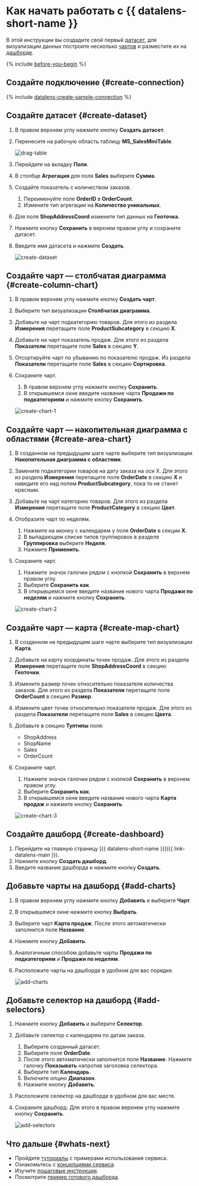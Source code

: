 # Как начать работать с {{ datalens-short-name }}


В этой инструкции вы создадите свой первый [датасет](concepts/dataset/index.md), для визуализации данных построите несколько [чартов](concepts/chart/index.md) и разместите их на [дашборде](concepts/dashboard.md).



{% include [before-you-begin](../_tutorials/includes/before-you-begin-datalens.md) %}


## Создайте подключение {#create-connection}

{% include [datalens-create-sample-connection](../_includes/datalens/operations/datalens-create-sample-connection.md) %}

## Создайте датасет {#create-dataset}

1. В правом верхнем углу нажмите кнопку **Создать датасет**.
1. Перенесите на рабочую область таблицу **MS_SalesMiniTable**.

    ![drag-table](../_assets/datalens/quickstart/02-drag-table.png)

1. Перейдите на вкладку **Поля**.
1. В столбце **Агрегация** для поля **Sales** выберите **Сумма**.
1. Создайте показатель с количеством заказов.
    1. Переименуйте поле **OrderID** в **OrderCount**. 
    1. Измените тип агрегации на **Количество уникальных**.
1. Для поля **ShopAddressCoord** измените тип данных на **Геоточка**.
1. Нажмите кнопку **Сохранить** в верхнем правом углу и сохраните датасет.
1. Введите имя датасета и нажмите **Создать**.

    ![create-dataset](../_assets/datalens/quickstart/03-create-dataset.png)

## Создайте чарт — столбчатая диаграмма {#create-column-chart}

1. В правом верхнем углу нажмите кнопку **Создать чарт**.
1. Выберите тип визуализации **Столбчатая диаграмма**.
1. Добавьте на чарт подкатегорию товаров. Для этого из раздела **Измерения** перетащите поле **ProductSubcategory** в секцию **X**.
1. Добавьте на чарт показатель продаж. Для этого из раздела **Показатели** перетащите поле **Sales** в секцию **Y**.
1. Отсортируйте чарт по убыванию по показателю продаж. Из раздела **Показатели** перетащите поле **Sales** в секцию **Сортировка**.
1. Сохраните чарт.
    1. В правом верхнем углу нажмите кнопку **Сохранить**.
    1. В открывшемся окне введите название чарта **Продажи по подкатегориям** и нажмите кнопку **Сохранить**.

    ![create-chart-1](../_assets/datalens/quickstart/04-create-column-chart.png)

## Создайте чарт — накопительная диаграмма с областями {#create-area-chart}

1. В созданном на предыдущем шаге чарте выберите тип визуализации **Накопительная диаграмма с областями**.
1. Замените подкатегории товаров на дату заказа на оси X. Для этого из раздела **Измерения** перетащите поле **OrderDate** в секцию **X** и наведите его над полем **ProductSubcategory**, пока то не станет красным.
1. Добавьте на чарт категорию товаров. Для этого из раздела **Измерения** перетащите поле **ProductCategory** в секцию **Цвет**.
1. Отобразите чарт по неделям.
    1. Нажмите на иконку с календарем у поля **OrderDate** в секции **X**.
    1. В выпадающем списке типов группировок в разделе **Группировка** выберите **Неделя**.
    1. Нажмите **Применить**.
1. Сохраните чарт.
    1. Нажмите значок галочки рядом с кнопкой **Сохранить** в верхнем правом углу.
    1. Выберите **Сохранить как**.
    1. В открывшемся окне введите название нового чарта **Продажи по неделям** и нажмите кнопку **Сохранить**.

    ![create-chart-2](../_assets/datalens/quickstart/05-create-area-chart.png)

## Создайте чарт — карта {#create-map-chart}

1. В созданном на предыдущем шаге чарте выберите тип визуализации **Карта**.
1. Добавьте на карту координаты точек продаж. Для этого из раздела **Измерения** перетащите поле **ShopAddressCoord** в секцию **Геоточки**.
1. Измените размер точек относительно показателя количества заказов. Для этого из раздела **Показатели** перетащите поле **OrderCount** в секцию **Размер**.
1. Измените цвет точек относительно показателя продаж. Для этого из раздела **Показатели** перетащите поле **Sales** в секцию **Цвета**.
1. Добавьте в секцию **Тултипы** поля:
    * ShopAddress
    * ShopName
    * Sales
    * OrderCount
1. Сохраните чарт.
    1. Нажмите значок галочки рядом с кнопкой **Сохранить** в верхнем правом углу.
    1. Выберите **Сохранить как**.
    1. В открывшемся окне введите название нового чарта **Карта продаж** и нажмите кнопку **Сохранить**.

    ![create-chart-3](../_assets/datalens/quickstart/06-create-map-chart.png)

## Создайте дашборд {#create-dashboard}

1. Перейдите на главную страницу [{{ datalens-short-name }}]({{ link-datalens-main }}).
1. Нажмите кнопку **Создать дашборд**.
1. Введите название дашборда и нажмите кнопку **Создать**.

## Добавьте чарты на дашборд {#add-charts}

1. В правом верхнем углу нажмите кнопку **Добавить** и выберите **Чарт**.
1. В открывшемся окне нажмите кнопку **Выбрать**.
1. Выберите чарт **Карта продаж**. После этого автоматически заполнится поле **Название**.
1. Нажмите кнопку **Добавить**.
1. Аналогичным способом добавьте чарты **Продажи по подкатегориям** и **Продажи по неделям**.
1. Расположите чарты на дашборде в удобном для вас порядке.

    ![add-charts](../_assets/datalens/quickstart/07-add-charts.png)

## Добавьте селектор на дашборд {#add-selectors}

1. Нажмите кнопку **Добавить** и выберите **Селектор**.
1. Добавьте селектор с календарем по датам заказа.
    1. Выберите созданный датасет.
    1. Выберите поле **OrderDate**. 
    1. После этого автоматически заполнится поле **Название**. Нажмите галочку **Показывать** напротив заголовка селектора.
    1. Выберите тип **Календарь**.
    1. Включите опцию **Диапазон**.
    1. Нажмите кнопку **Добавить**.
1. Расположите селектор на дашборде в удобном для вас месте.
1. Сохраните дашборд. Для этого в правом верхнем углу нажмите кнопку **Сохранить**.

    ![add-selectors](../_assets/datalens/quickstart/08-add-selectors.png)



## Что дальше {#whats-next}

* Пройдите [туториалы](tutorials/index.md) с примерами использования сервиса.
* Ознакомьтесь с [концепциями сервиса](concepts/index.md).
* Изучите [пошаговые инструкции](operations/index.md).
* Посмотрите [пример готового дашборда](https://datalens.yandex/9fms9uae7ip02).
